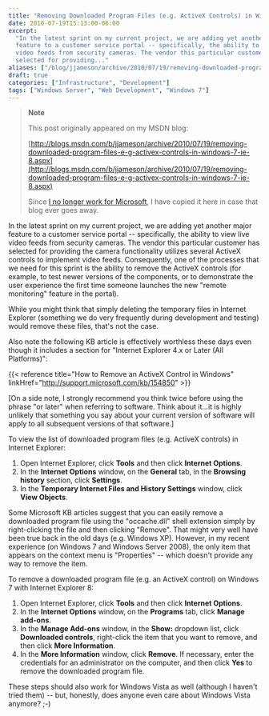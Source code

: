 ```yaml
---
title: "Removing Downloaded Program Files (e.g. ActiveX Controls) in Windows 7/IE 8"
date: 2010-07-19T15:13:00-06:00
excerpt:
  "In the latest sprint on my current project, we are adding yet another major
  feature to a customer service portal -- specifically, the ability to view live
  video feeds from security cameras. The vendor this particular customer has
  selected for providing..."
aliases: ["/blog/jjameson/archive/2010/07/19/removing-downloaded-program-files-e-g-activex-controls-in-windows-7-ie-8.aspx"]
draft: true
categories: ["Infrastructure", "Development"]
tags: ["Windows Server", "Web Development", "Windows 7"]
---
```


> **Note**
>
> This post originally appeared on my MSDN blog:
>
> [http://blogs.msdn.com/b/jjameson/archive/2010/07/19/removing-downloaded-program-files-e-g-activex-controls-in-windows-7-ie-8.aspx](http://blogs.msdn.com/b/jjameson/archive/2010/07/19/removing-downloaded-program-files-e-g-activex-controls-in-windows-7-ie-8.aspx)
>
> Since
> [I no longer work for Microsoft](/blog/jjameson/2011/09/02/last-day-with-microsoft),
> I have copied it here in case that blog ever goes away.

In the latest sprint on my current project, we are adding yet another major
feature to a customer service portal -- specifically, the ability to view live
video feeds from security cameras. The vendor this particular customer has
selected for providing the camera functionality utilizes several ActiveX
controls to implement video feeds. Consequently, one of the processes that we
need for this sprint is the ability to remove the ActiveX controls (for example,
to test newer versions of the components, or to demonstrate the user experience
the first time someone launches the new "remote monitoring" feature in the
portal).

While you might think that simply deleting the temporary files in Internet
Explorer (something we do very frequently during development and testing) would
remove these files, that's not the case.

Also note the following KB article is effectively worthless these days even
though it includes a section for "Internet Explorer 4.x or Later (All
Platforms)":

{{< reference title="How to Remove an ActiveX Control in Windows"
linkHref="http://support.microsoft.com/kb/154850" >}}

[On a side note, I strongly recommend you think twice before using the phrase
"or later" when referring to software. Think about it...it is highly unlikely
that something you say about your current version of software will apply to all
subsequent versions of that software.]

To view the list of downloaded program files (e.g. ActiveX controls) in Internet
Explorer:

1. Open Internet Explorer, click **Tools** and then click **Internet Options**.
2. In the **Internet Options** window, on the **General** tab, in the **Browsing
   history** section, click **Settings**.
3. In the **Temporary Internet Files and History Settings** window, click **View
   Objects**.

Some Microsoft KB articles suggest that you can easily remove a downloaded
program file using the "occache.dll" shell extension simply by right-clicking
the file and then clicking "Remove". That might very well have been true back in
the old days (e.g. Windows XP). However, in my recent experience (on Windows 7
and Windows Server 2008), the only item that appears on the context menu is
"Properties" -- which doesn't provide any way to remove the item.

To remove a downloaded program file (e.g. an ActiveX control) on Windows 7 with
Internet Explorer 8:

1. Open Internet Explorer, click **Tools** and then click **Internet Options**.
2. In the **Internet Options** window, on the **Programs** tab, click **Manage
   add-ons**.
3. In the **Manage Add-ons** window, in the **Show:** dropdown list, click
   **Downloaded controls**, right-click the item that you want to remove, and
   then click **More Information**.
4. In the **More Information** window, click **Remove**. If necessary, enter the
   credentials for an administrator on the computer, and then click **Yes** to
   remove the downloaded program file.

These steps should also work for Windows Vista as well (although I haven't tried
them) -- but, honestly, does anyone even care about Windows Vista anymore? ;-)
